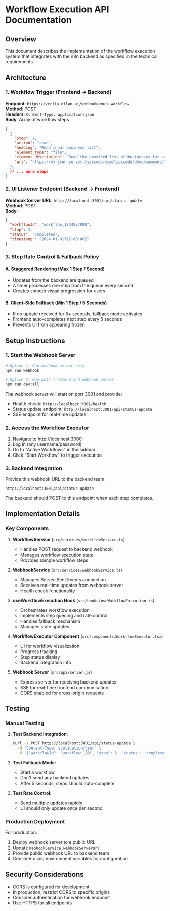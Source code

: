 # Workflow Execution API Documentation

## Overview

This document describes the implementation of the workflow execution system that integrates with the n8n backend as specified in the technical requirements.

## Architecture

### 1. Workflow Trigger (Frontend → Backend)

**Endpoint**: `https://verita.dilan.ai/webhook/mock-workflow`  
**Method**: POST  
**Headers**: `Content-Type: application/json`  
**Body**: Array of workflow steps

```json
[
  {
    "step": 1,
    "action": "read",
    "heading": "Read input business list",
    "element_type": "file",
    "element_description": "Read the provided list of businesses for audit",
    "url": "https://my-json-server.typicode.com/typicode/demo/comments"
  },
  // ... more steps
]
```

### 2. UI Listener Endpoint (Backend → Frontend)

**Webhook Server URL**: `http://localhost:3001/api/status-update`  
**Method**: POST  
**Body**:

```json
{
  "workflowId": "workflow_1234567890",
  "step": 3,
  "status": "completed",
  "timestamp": "2024-01-01T12:00:00Z"
}
```

### 3. Step Rate Control & Fallback Policy

#### A. Staggered Rendering (Max 1 Step / Second)
- Updates from the backend are queued
- A timer processes one step from the queue every second
- Creates smooth visual progression for users

#### B. Client-Side Fallback (Min 1 Step / 5 Seconds)
- If no update received for 5+ seconds, fallback mode activates
- Frontend auto-completes next step every 5 seconds
- Prevents UI from appearing frozen

## Setup Instructions

### 1. Start the Webhook Server

```bash
# Option 1: Run webhook server only
npm run webhook

# Option 2: Run both frontend and webhook server
npm run dev:all
```

The webhook server will start on port 3001 and provide:
- Health check: `http://localhost:3001/health`
- Status update endpoint: `http://localhost:3001/api/status-update`
- SSE endpoint for real-time updates

### 2. Access the Workflow Executor

1. Navigate to http://localhost:3000
2. Log in (any username/password)
3. Go to "Active Workflows" in the sidebar
4. Click "Start Workflow" to trigger execution

### 3. Backend Integration

Provide this webhook URL to the backend team:
```
http://localhost:3001/api/status-update
```

The backend should POST to this endpoint when each step completes.

## Implementation Details

### Key Components

1. **WorkflowService** (`src/services/workflowService.ts`)
   - Handles POST request to backend webhook
   - Manages workflow execution state
   - Provides sample workflow steps

2. **WebhookService** (`src/services/webhookService.ts`)
   - Manages Server-Sent Events connection
   - Receives real-time updates from webhook server
   - Health check functionality

3. **useWorkflowExecution Hook** (`src/hooks/useWorkflowExecution.ts`)
   - Orchestrates workflow execution
   - Implements step queuing and rate control
   - Handles fallback mechanism
   - Manages state updates

4. **WorkflowExecutor Component** (`src/components/WorkflowExecutor.tsx`)
   - UI for workflow visualization
   - Progress tracking
   - Step status display
   - Backend integration info

5. **Webhook Server** (`src/api/server.js`)
   - Express server for receiving backend updates
   - SSE for real-time frontend communication
   - CORS enabled for cross-origin requests

## Testing

### Manual Testing

1. **Test Backend Integration**:
   ```bash
   curl -X POST http://localhost:3001/api/status-update \
     -H "Content-Type: application/json" \
     -d '{"workflowId": "workflow_123", "step": 2, "status": "completed"}'
   ```

2. **Test Fallback Mode**:
   - Start a workflow
   - Don't send any backend updates
   - After 5 seconds, steps should auto-complete

3. **Test Rate Control**:
   - Send multiple updates rapidly
   - UI should only update once per second

### Production Deployment

For production:
1. Deploy webhook server to a public URL
2. Update `WebhookService.webhookServerUrl`
3. Provide public webhook URL to backend team
4. Consider using environment variables for configuration

## Security Considerations

- CORS is configured for development
- In production, restrict CORS to specific origins
- Consider authentication for webhook endpoint
- Use HTTPS for all endpoints
